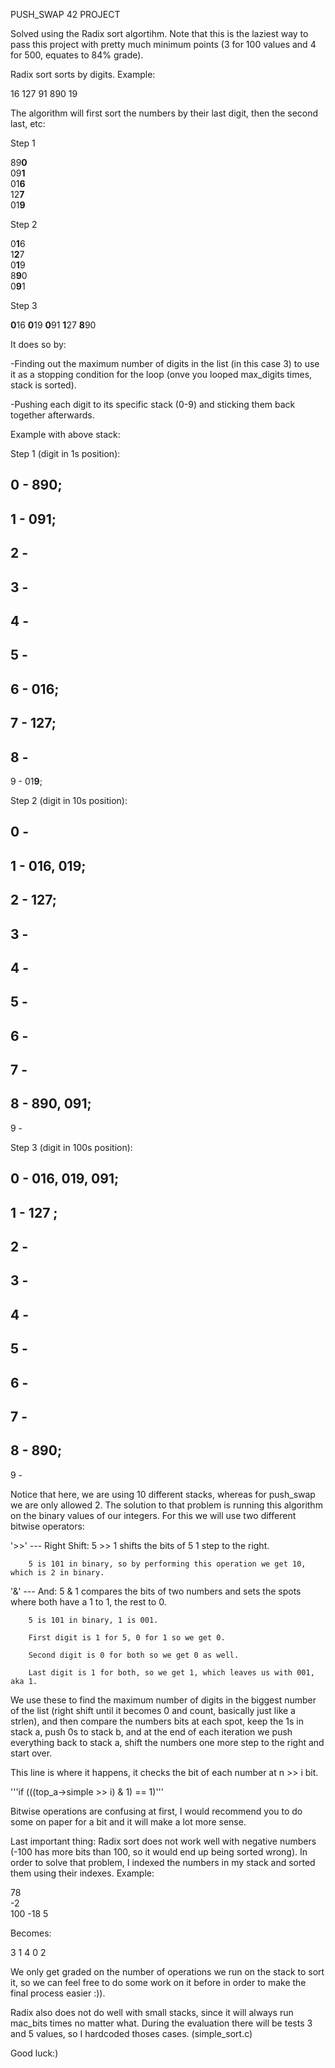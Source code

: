 PUSH_SWAP 42 PROJECT

Solved using the Radix sort algortihm. Note that this is the laziest way
to pass this project with pretty much minimum points
(3 for 100 values and 4 for 500, equates to 84% grade).

Radix sort sorts by digits. Example:

16
127
91
890
19

The algorithm will first sort the numbers by their last digit, then the second last, etc:

Step 1   

89**0**   
09**1**      
01**6**       
12**7**   
01**9**       

Step 2  

0**1**6       
1**2**7      
0**1**9       
8**9**0       
0**9**1        

Step 3

**0**16
**0**19
**0**91
**1**27
**8**90

It does so by:

-Finding out the maximum number of digits in the list (in this case 3) to use it as a
stopping condition for the loop (onve you looped max_digits times, stack is sorted).

-Pushing each digit to its specific stack (0-9) and sticking them back together afterwards.

Example with above stack:

Step 1 (digit in 1s position):

0  -  89**0**;
-
1  -  09**1**;   
-
2  - 
-
3  -    
-
4  -    
-
5  -    
-
6  -  01**6**;
-
7  -  12**7**;
-
8  -    
-
9  -  01**9**;                

Step 2 (digit in 10s position):

0  -   
-
1  -  0**1**6, 0**1**9;
-
2  -  1**2**7;
-
3  - 
-
4  -    
-
5  -    
-
6  -    
-
7  -  
-
8  -  8**9**0, 0**9**1; 
-
9  -                                         

Step 3 (digit in 100s position):

0  -  0**1**6, 0**1**9, 0**9**1;
-
1  -  1**2**7   ;
-
2  -  
-
3  -    
-
4  -    
-
5  -    
-
6  -    
-
7  -  
-
8  -  8**9**0;  
-
9  -  

Notice that here, we are using 10 different stacks, whereas for push_swap 
we are only allowed 2. 
The solution to that problem is running this algorithm on the binary values 
of our integers.
For this we will use two different bitwise operators:


'>>' ---  Right Shift: 5 >> 1 shifts the bits of 5 1 step to the right.

        5 is 101 in binary, so by performing this operation we get 10, which is 2 in binary.
        

'&' ---   And: 5 & 1 compares the bits of two numbers and sets the spots where both have 
        a 1 to 1, the rest to 0.
        
        5 is 101 in binary, 1 is 001.
        
        First digit is 1 for 5, 0 for 1 so we get 0.
        
        Second digit is 0 for both so we get 0 as well.
        
        Last digit is 1 for both, so we get 1, which leaves us with 001, aka 1.

We use these to find the maximum number of digits in the biggest number of the list (right shift until 
it becomes 0 and count, basically just like a strlen), and then compare the numbers bits at each spot,
keep the 1s in stack a, push 0s to stack b, and at the end of each iteration we push everything back to stack a, 
shift the numbers one more step to the right and start over.

This line is where it happens, it checks the bit of each number at n >> i bit.

'''if (((top_a->simple >> i) & 1) == 1)'''

Bitwise operations are confusing at first, I would recommend you to do some on paper for a bit and it
will make a lot more sense.

Last important thing: Radix sort does not work well with negative numbers (-100 has more bits than 100,
so it would end up being sorted wrong).
In order to solve that problem, I indexed the numbers in my stack and sorted them using their indexes.
Example:

78    
-2    
100
-18
5

Becomes:

3
1 
4 
0 
2

We only get graded on the number of operations we run on the stack to sort it, so we can feel free to do some work on
it before in order to make the final process easier :)).

Radix  also does not do well with small stacks, since it will always run mac_bits times no matter what.
During the evaluation there will be tests 3 and 5 values, so I hardcoded thoses cases. (simple_sort.c)

Good luck:)


        
